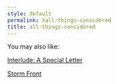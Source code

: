 ```yaml
---
style: default
permalink: Xall-things-considered
title: all-things-considered
---
```

You may also like:

[Interlude: A Special Letter](http://scp-wiki.net/wondertainment-special-letter)

[Storm Front](http://scp-wiki.net/stormfront)
